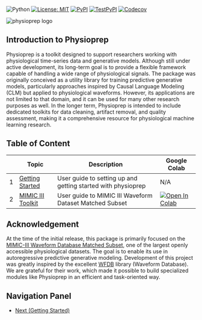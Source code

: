 ![Python](https://img.shields.io/badge/python-3.10-2ca02c?style=flat&labelColor=2f2f4f)
[![License: MIT](https://img.shields.io/badge/license-MIT-1f77b4?style=flat&labelColor=2f2f4f)](./LICENSE)
[![PyPI](https://img.shields.io/pypi/v/physioprep?style=flat&labelColor=2f2f4f&color=9467bd&logo=pypi)](https://pypi.org/project/physioprep/)
[![TestPyPI](https://img.shields.io/badge/dynamic/json?url=https://test.pypi.org/pypi/physioprep/json&query=info.version&label=TestPyPI&style=flat&labelColor=2f2f4f&color=9467bd&logo=pypi)](https://test.pypi.org/project/physioprep/)
[![Codecov](https://codecov.io/gh/SaadatMilad1792/physioprep/branch/master/graph/badge.svg)](https://codecov.io/gh/SaadatMilad1792/physioprep)

![physioprep logo](/docs/images/physioprep_logo.png)

## Introduction to Physioprep
Physioprep is a toolkit designed to support researchers working with physiological time-series data and generative models. Although still under active development, its long-term goal is to provide a flexible framework capable of handling a wide range of physiological signals. The package was originally conceived as a utility library for training predictive generative models, particularly approaches inspired by Causal Language Modeling (CLM) but applied to physiological waveforms. However, its applications are not limited to that domain, and it can be used for many other research purposes as well. In the longer term, Physioprep is intended to include dedicated toolkits for data cleaning, artifact removal, and quality assessment, making it a comprehensive resource for physiological machine learning research.

## Table of Content
|    | Topic                                                  | Description                                                  | Google Colab                                                                                                                                                                                   |
|----|--------------------------------------------------------|--------------------------------------------------------------|------------------------------------------------------------------------------------------------------------------------------------------------------------------------------------------------|
|  1 | [Getting Started](./docs/markdowns/getting_started.md) | User guide to setting up and getting started with physioprep | N/A                                                                                                                                                                                            |
|  2 | [MIMIC III Toolkit](./docs/markdowns/mimic_iii_tk.md)  | User guide to MIMIC III Waveform Dataset Matched Subset      | [![Open In Colab](https://colab.research.google.com/assets/colab-badge.svg)](https://colab.research.google.com/github/SaadatMilad1792/physioprep/blob/master/docs/examples/mimic_iii_tk.ipynb) |

## Acknowledgement
At the time of the initial release, this package is primarily focused on the [MIMIC-III Waveform Database Matched Subset](https://physionet.org/content/mimic3wdb-matched/1.0/), one of the largest openly accessible physiological datasets. The goal is to enable its use in autoregressive predictive generative modeling. Development of this project was greatly inspired by the excellent [WFDB](https://wfdb.readthedocs.io/en/latest/index.html) library (Waveform Database). We are grateful for their work, which made it possible to build specialized modules like Physioprep in an efficient and task-oriented way.

## Navigation Panel
<!-- - [Back (Disabled)](/) -->
<!-- - [Return to repository (Disabled)](/) -->
- [Next (Getting Started)](/docs/markdowns/getting_started.md)
